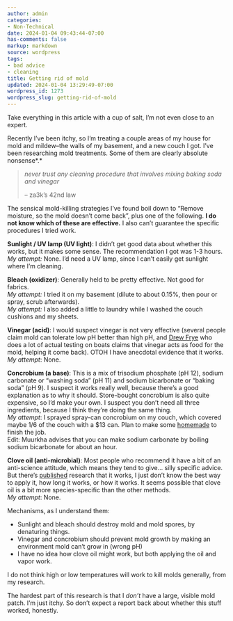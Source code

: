 ```yaml
---
author: admin
categories:
- Non-Technical
date: 2024-01-04 09:43:44-07:00
has-comments: false
markup: markdown
source: wordpress
tags:
- bad advice
- cleaning
title: Getting rid of mold
updated: 2024-01-04 13:29:49-07:00
wordpress_id: 1273
wordpress_slug: getting-rid-of-mold
---
```

Take everything in this article with a cup of salt, I’m not even close to an expert.

Recently I’ve been itchy, so I’m treating a couple areas of my house for mold and mildew–the walls of my basement, and a new couch I got. I’ve been researching mold treatments. Some of them are clearly absolute nonsense*.*

> *never trust any cleaning procedure that involves mixing baking soda and vinegar*
> 
> – za3k’s 42nd law

The sensical mold-killing strategies I’ve found boil down to “Remove moisture, so the mold doesn’t come back”, plus one of the following. **I do not know which of these are effective.** I also can’t guarantee the specific procedures I tried work.

**Sunlight / UV lamp (UV light)**: I didn’t get good data about whether this works, but it makes some sense. The recommendation I got was 1-3 hours.  
*My attempt:* None. I’d need a UV lamp, since I can’t easily get sunlight where I’m cleaning.

**Bleach (oxidizer)**: Generally held to be pretty effective. Not good for fabrics.  
*My attempt:* I tried it on my basement (dilute to about 0.15%, then pour or spray, scrub afterwards).  
*My attempt:* I also added a little to laundry while I washed the couch cushions and my sheets.

**Vinegar (acid)**: I would suspect vinegar is not very effective (several people claim mold can tolerate low pH better than high pH, and [Drew Frye](https://sail-delmarva.blogspot.com/) who does a lot of actual testing on boats claims that vinegar acts as food for the mold, helping it come back). OTOH I have anecdotal evidence that it works.  
*My attempt*: None.

**Concrobium (a base)**: This is a mix of trisodium phosphate (pH 12), sodium carbonate or “washing soda” (pH 11) and sodium bicarbonate or “baking soda” (pH 9). I suspect it works really well, because there’s a good explanation as to why it should. Store-bought concrobium is also quite expensive, so I’d make your own. I suspect you don’t need all three ingredients, because I think they’re doing the same thing.  
*My attempt*: I sprayed spray-can concrobium on my couch, which covered maybe 1/6 of the couch with a $13 can. Plan to make some [homemade](https://sail-delmarva.blogspot.com/2016/12/mildew-treatment-for-pennies.html) to finish the job.  
Edit: Muurkha advises that you can make sodium carbonate by boiling sodium bicarbonate for about an hour.

**Clove oil (anti-microbial)**: Most people who recommend it have a bit of an anti-science attitude, which means they tend to give… silly specific advice. But there’s [published](https://www.ncbi.nlm.nih.gov/pmc/articles/PMC3763181/) research that it works, I just don’t know the best way to apply it, how long it works, or how it works. It seems possible that clove oil is a bit more species-specific than the other methods.  
*My attempt*: None.

Mechanisms, as I understand them:

-   Sunlight and bleach should destroy mold and mold spores, by denaturing things.
-   Vinegar and concrobium should prevent mold growth by making an environment mold can’t grow in (wrong pH)
-   I have no idea how clove oil might work, but both applying the oil and vapor work.

I do not think high or low temperatures will work to kill molds generally, from my research.

The hardest part of this research is that I *don’t* have a large, visible mold patch. I’m just itchy. So don’t expect a report back about whether this stuff worked, honestly.

